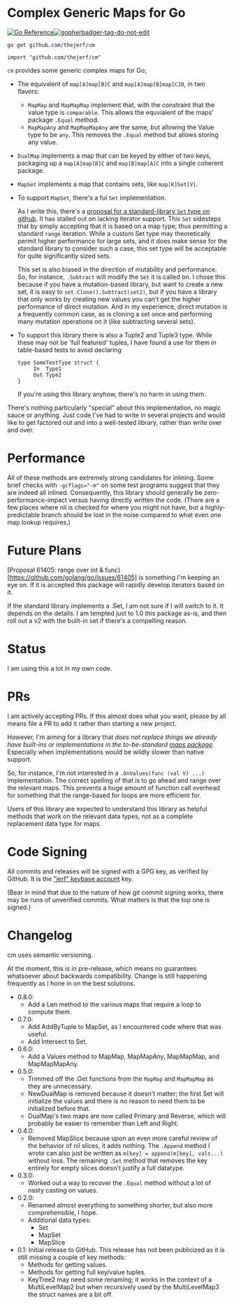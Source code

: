 Complex Generic Maps for Go
===========================

[![Go Reference](https://pkg.go.dev/badge/github.com/thejerf/cm.svg)](https://pkg.go.dev/github.com/thejerf/cm)<a href='https://github.com/jpoles1/gopherbadger' target='_blank'>![gopherbadger-tag-do-not-edit](https://img.shields.io/badge/Go%20Coverage-100%25-brightgreen.svg?longCache=true&style=flat)</a>

    go get github.com/thejerf/cm

    import "github.com/thejerf/cm"

`cm` provides some generic complex maps for Go;

  * The equivalent of `map[A]map[B]C` and `map[A]map[B]map[C]D`, in two
    flavors:
    * `MapMap` and `MapMapMap` implement that, with the constraint that the
      value type is `comparable`. This allows the equvialent of the maps'
      package `.Equal` method.
    * `MapMapAny` and `MapMapMapAny` are the same, but allowing the Value
      type to be `any`. This removes the `.Equal` method but allows storing
      any value.
  * `DualMap` implements a map that can be keyed by either of two keys,
    packaging up a `map[A]map[B]C` and `map[B]map[A]C` into a single
    coherent package. 
  * `MapSet` implements a map that contains sets, like `map[K]Set[V]`.
  * To support `MapSet`, there's a ful `Set` implementation.

    As I write this, there's a [proposal for a standard-library `Set` type
    on github](https://github.com/golang/go/discussions/47331). It has
    stalled out on lacking iterator support. This `Set` sidesteps that by
    simply accepting that it is based on a map type, thus permitting a
    standard `range` iteration. While a custom Set type may theoretically
    permit higher performance for large sets, and it does make sense for
    the standard library to consider such a case, this set type will be
    acceptable for quite significantly sized sets.

    This set is also biased in the direction of mutability and
    performance. So, for instance, `.Subtract` will modify the `Set` it is
    called on. I chose this because if you have a mutation-based library,
    but want to create a new set, it is easy to
    `set.Clone().Subtract(set2)`, but if you have a library that only works
    by creating new values you can't get the higher performance of direct
    mutation. And in my experience, direct mutation is a frequently common
    case, as is cloning a set once and performing many mutation operations
    on it (like subtracting several sets).
  * To support this library there is also a Tuple2 and Tuple3 type. While
    these may not be 'full featured' tuples, I have found a use for them in
    table-based tests to avoid declaring

        type SomeTestType struct {
             In  Type1
             Out Type2
        }

    If you're using this library anyhow, there's no harm in using them.

There's nothing particularly "special" about this implementation, no magic
sauce or anything. Just code I've had to write in several projects and
would like to get factored out and into a well-tested library, rather than
write over and over.

Performance
===========

All of these methods are extremely strong candidates for inlining. Some
brief checks with `-gcflags="-m"` on some test programs suggest that
they are indeed all inlined. Consequently, this library should generally
be zero-performance-impact versus having directly written the code.
(There are a few places where nil is checked for where you might not have,
but a highly-predictable branch should be lost in the noise compared to
what even one map lookup requires.)

Future Plans
============

[Proposal 61405: range over int &
func)[https://github.com/golang/go/issues/61405] is something I'm
keeping an eye on. If it is accepted this package will rapidly
develop iterators based on it.

If the standard library implements a .Set, I am not sure if I will
switch to it. It depends on the details. I am tempted just to 1.0 this
package as-is, and then roll out a v2 with the built-in set if there's
a compelling reason.

Status
======

I am using this a lot in my own code.

PRs
===

I am actively accepting PRs. If this almost does what you want, please by
all means file a PR to add it rather than starting a new project.

However, I'm aiming for a library that *does not replace things we already
have built-ins or implementations in the
to-be-standard
[maps package](https://pkg.go.dev/golang.org/x/exp@v0.0.0-20220307200941-a1099baf94bf/maps)*. Especially
when implementations would be wildly slower than native support.

So, for instance, I'm not interested in a `.OnValues(func (val V) ...)`
implementation. The correct spelling of that is to go ahead and range over
the relevant maps. This prevents a huge amount of function call overhead
for something that the range-based for loops are more efficient for.

Users of this library are expected to understand this library as helpful
methods that work on the relevant data types, not as a complete replacement
data type for maps.

Code Signing
============

All commits and releases will be signed with a GPG key, as verified by
GitHub. It is the ["jerf" keybase account](https://keybase.io/jerf) key.

(Bear in mind that due to the nature of how git commit signing works, there
may be runs of unverified commits. What matters is that the top one is
signed.)

Changelog
=========

cm uses semantic versioning.

At the moment, this is in pre-release, which means no guarantees whatsoever
about backwards compatibility. Change is still happening frequently as I
hone in on the best solutions.

* 0.8.0:
    * Add a Len method to the various maps that require a loop to
      compute them.
* 0.7.0:
    * Add AddByTuple to MapSet, as I encountered code where that was
      useful.
    * Add Intersect to Set.
* 0.6.0:
    * Add a Values method to MapMap, MapMapAny, MapMapMap, and
      MapMapMapAny.
* 0.5.0:
    * Trimmed off the .Get functions from the `MapMap` and `MapMapMap` as
      they are unnecessary.
    * NewDualMap is removed because it doesn't matter; the first Set will
      initialize the values and there is no reason to need them to be
      initialized before that.
    * DualMap's two maps are now called Primary and Reverse, which will
      probably be easier to remember than Left and Right.
* 0.4.0:
    * Removed MapSlice because upon an even more careful review of the
      behavior of nil slices, it adds nothing. The `.Append` method I wrote
      can also just be written as `m[key] = append(m[key], vals...)`
      without loss. The remaining `.Set` method that removes the key
      entirely for empty slices doesn't justify a full datatype.
* 0.3.0:
    * Worked out a way to recover the `.Equal` method without a lot
      of nasty casting on values.
* 0.2.0:
    * Renamed almost everything to something shorter, but also more
      comprehensible, I hope.
    * Additional data types:
      * Set
      * MapSet
      * MapSlice
* 0.1: Initial release to GitHub. This release has not been publicized as
  it is still missing a couple of key methods:
    * Methods for getting values.
    * Methods for getting full key/value tuples.
    * KeyTree2 may need some renaming; it works in the context of a
      MultiLevelMap2 but when recursively used by the MultiLevelMap3 the
      struct names are a bit off.
